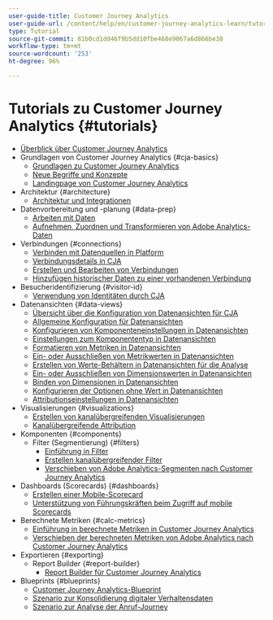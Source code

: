 ```yaml
---
user-guide-title: Customer Journey Analytics
user-guide-url: /content/help/en/customer-journey-analytics-learn/tutorials/overview.html
type: Tutorial
source-git-commit: 81b0cd1dd46f9b5dd10fbe468e9067a6d866be38
workflow-type: tm+mt
source-wordcount: '253'
ht-degree: 96%

---
```



# Tutorials zu Customer Journey Analytics {#tutorials}

+ [Überblick über Customer Journey Analytics](overview.md)
+ Grundlagen von Customer Journey Analytics {#cja-basics}
   + [Grundlagen zu Customer Journey Analytics](cja-basics/understanding-customer-journey-analytics.md)
   + [Neue Begriffe und Konzepte](cja-basics/new-terms-and-concepts-in-cja.md)
   + [Landingpage von Customer Journey Analytics](cja-basics/customer-journey-analytics-landing-page.md)
+ Architektur {#architecture}
   + [Architektur und Integrationen](architecture/architecture-and-integrations-of-cja.md)
+ Datenvorbereitung und -planung {#data-prep}
   + [Arbeiten mit Daten](data-prep/working-with-data-in-cja.md)
   + [Aufnehmen, Zuordnen und Transformieren von Adobe Analytics-Daten](data-prep/ingest-map-and-transform-adobe-analytics-data.md)
+ Verbindungen {#connections}
   + [Verbinden mit Datenquellen in Platform](connections/connecting-customer-journey-analytics-to-data-sources-in-platform.md)
   + [Verbindungsdetails in CJA](connections/connections-details-experience-in-cja.md)
   + [Erstellen und Bearbeiten von Verbindungen](connections/cja-connections-creation-and-edit-experience.md)
   + [Hinzufügen historischer Daten zu einer vorhandenen Verbindung](connections/add-past-data-to-an-existing-connection-in-cja.md)
+ Besucheridentifizierung {#visitor-id}
   + [Verwendung von Identitäten durch CJA](visitor-id/understanding-how-customer-journey-analytics-uses-identity.md)
+ Datenansichten {#data-views}
   + [Übersicht über die Konfiguration von Datenansichten für CJA](data-views/overview-of-configuring-data-views-for-cja.md)
   + [Allgemeine Konfiguration für Datenansichten](data-views/basic-configuration-for-data-views.md)
   + [Konfigurieren von Komponenteneinstellungen in Datenansichten](data-views/configuring-component-settings-in-data-views.md)
   + [Einstellungen zum Komponententyp in Datenansichten](data-views/component-type-settings-in-data-views.md)
   + [Formatieren von Metriken in Datenansichten](data-views/formatting-metrics-in-data-views.md)
   + [Ein- oder Ausschließen von Metrikwerten in Datenansichten](data-views/include-or-exclude-metric-values-in-data-views.md)
   + [Erstellen von Werte-Behältern in Datenansichten für die Analyse](data-views/creating-value-buckets-in-data-views-for-analysis.md)
   + [Ein- oder Ausschließen von Dimensionswerten in Datenansichten](data-views/include-or-exclude-dimension-values-in-data-views.md)
   + [Binden von Dimensionen in Datenansichten](data-views/binding-dimensions-in-data-views.md)
   + [Konfigurieren der Optionen ohne Wert in Datenansichten](data-views/configure-no-value-options-in-data-views.md)
   + [Attributionseinstellungen in Datenansichten](data-views/attribution-settings-in-data-views.md)
+ Visualisierungen {#visualizations}
   + [Erstellen von kanalübergreifenden Visualisierungen](visualizations/creating-cross-channel-visualizations-in-customer-journey-analytics.md)
   + [Kanalübergreifende Attribution](visualizations/cross-channel-attribution-in-customer-journey-analytics.md)
+ Komponenten {#components}
   + Filter (Segmentierung) {#filters}
      + [Einführung in Filter](components/filters/introduction-to-filters-in-cja.md)
      + [Erstellen kanalübergreifender Filter](components/filters/creating-cross-channel-filters-in-customer-journey-analytics.md)
      + [Verschieben von Adobe Analytics-Segmenten nach Customer Journey Analytics](components/filters/moving-adobe-analytics-segments-to-customer-journey-analytics.md)
+ Dashboards (Scorecards) {#dashboards}
   + [Erstellen einer Mobile-Scorecard](dashboards/create-a-mobile-scorecard.md)
   + [Unterstützung von Führungskräften beim Zugriff auf mobile Scorecards](dashboards/assist-executives-to-access-mobile-scorecards.md)
+ Berechnete Metriken {#calc-metrics}
   + [Einführung in berechnete Metriken in Customer Journey Analytics](components/calc-metrics/introduction-to-calculated-metrics-in-customer-journey-analytics.md)
   + [Verschieben der berechneten Metriken von Adobe Analytics nach Customer Journey Analytics](components/calc-metrics/moving-your-calculated-metrics-from-adobe-analytics-to-customer-journey-analytics.md)
+ Exportieren {#exporting}
   + Report Builder {#report-builder}
      + [Report Builder für Customer Journey Analytics](exporting/report-builder/report-builder-for-customer-journey-analytics.md)
+ Blueprints {#blueprints}
   + [Customer Journey Analytics-Blueprint](https://experienceleague.adobe.com/docs/blueprints-learn/architecture/customer-journey-analytics/overview.html?lang=de)
   + [Szenario zur Konsolidierung digitaler Verhaltensdaten](https://experienceleague.adobe.com/docs/blueprints-learn/architecture/customer-journey-analytics/digital-behavioral-data-consolidation.html?lang=de)
   + [Szenario zur Analyse der Anruf-Journey](https://experienceleague.adobe.com/docs/blueprints-learn/architecture/customer-journey-analytics/call-deflect.html?lang=de#customer-journey-analytics)
